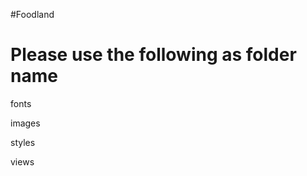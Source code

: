 #Foodland

Please use the following as folder name
========================================

fonts

images

styles

views
